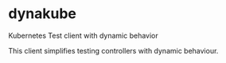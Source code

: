 # dynakube

Kubernetes Test client with dynamic behavior

This client simplifies testing controllers with dynamic behaviour.

